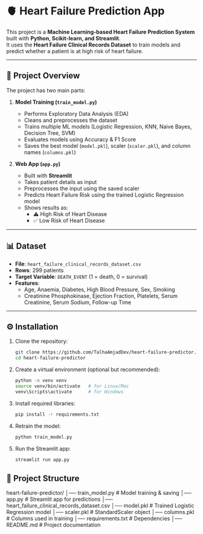 # 🫀 Heart Failure Prediction App

This project is a **Machine Learning-based Heart Failure Prediction System** built with **Python, Scikit-learn, and Streamlit**.  
It uses the **Heart Failure Clinical Records Dataset** to train models and predict whether a patient is at high risk of heart failure.

---

## 🚀 Project Overview
The project has two main parts:

1. **Model Training (`train_model.py`)**  
   - Performs Exploratory Data Analysis (EDA)  
   - Cleans and preprocesses the dataset  
   - Trains multiple ML models (Logistic Regression, KNN, Naive Bayes, Decision Tree, SVM)  
   - Evaluates models using Accuracy & F1 Score  
   - Saves the best model (`model.pkl`), scaler (`scaler.pkl`), and column names (`columns.pkl`)  

2. **Web App (`app.py`)**  
   - Built with **Streamlit**  
   - Takes patient details as input  
   - Preprocesses the input using the saved scaler  
   - Predicts Heart Failure Risk using the trained Logistic Regression model  
   - Shows results as:
     - ⚠️ High Risk of Heart Disease  
     - ✅ Low Risk of Heart Disease  

---

## 📊 Dataset
- **File**: `heart_failure_clinical_records_dataset.csv`  
- **Rows**: 299 patients  
- **Target Variable**: `DEATH_EVENT` (1 = death, 0 = survival)  
- **Features**:  
  - Age, Anaemia, Diabetes, High Blood Pressure, Sex, Smoking  
  - Creatinine Phosphokinase, Ejection Fraction, Platelets, Serum Creatinine, Serum Sodium, Follow-up Time  

---

## ⚙️ Installation

1. Clone the repository:
   ```bash
   git clone https://github.com/TalhaAmjadDev/heart-failure-predictor.git
   cd heart-failure-predictor
2. Create a virtual environment (optional but recommended):
   ```bash
   python -m venv venv
   source venv/bin/activate   # for Linux/Mac
   venv\Scripts\activate      # for Windows
3. Install required libraries:
   ```bash
   pip install -r requirements.txt
4. Retrain the model:
   ```bash
   python train_model.py
5. Run the Streamlit app:
   ```bash
   streamlit run app.py

## 📂 Project Structure

heart-failure-predictor/
│── train_model.py        # Model training & saving
│── app.py                # Streamlit app for predictions
│── heart_failure_clinical_records_dataset.csv
│── model.pkl             # Trained Logistic Regression model
│── scaler.pkl            # StandardScaler object
│── columns.pkl           # Columns used in training
│── requirements.txt      # Dependencies
│── README.md             # Project documentation
